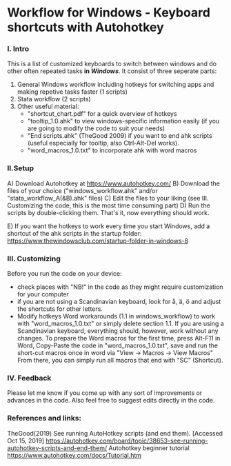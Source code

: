 # Workflow for Windows - Keyboard shortcuts with Autohotkey

### I. Intro
This is a list of customized keyboards to switch between windows and do other often repeated tasks **in _Windows_**. It consist of three seperate parts:
1) General Windows workflow including hotkeys for switching apps and making repetive tasks faster (1 scripts)
2) Stata workflow (2 scripts)
3) Other useful material:
	- "shortcut_chart.pdf" for a quick overview of hotkeys
	- "tooltip_1.0.ahk" to view windows-specific information easily (if you are going to modify the code to suit your needs)
	- "End scripts.ahk" (TheGood 2009) if you want to end ahk scripts (useful especially for tooltip, also Ctrl-Alt-Del works).
	- "word_macros_1.0.txt" to incorporate ahk with word macros
	
### II.Setup
A) Download Autohotkey at https://www.autohotkey.com/
B) Download the files of your choice ("windows_workflow.ahk" and/or "stata_workflow_A(&B).ahk" files)
C) Edit the files to your liking (see III. Customizing the code, this is the most time consuming part)
D) Run the scripts by double-clicking them. 
That's it, now everything should work.

E) If you want the hotkeys to work every time you start Windows, add a shortcut of the ahk scripts in the startup folder:
https://www.thewindowsclub.com/startup-folder-in-windows-8

### III. Customizing
Before you run the code on your device:
- check places with "NB!" in the code as they might require customization for your computer
- if you are not using a Scandinavian keyboard, look for å, ä, ö and adjust the shortcuts for other letters.
- Modify hotkeys Word workarounds (1.1 in windows_workflow) to work with "word_macros_1.0.txt" or simply delete section 1.1. If you are using a Scandinavian keyboard, everything should, however, work without any changes. To prepare the Word macros for the first time, press Alt-F11 in Word, Copy-Paste the code in "word_macros_1.0.txt", save and run the short-cut macros once in word via "View -> Macros -> View Macros" From there, you can simply run all macros that end with "SC" (Shortcut).

### IV. Feedback
Please let me know if you come up with any sort of improvements or advances in the code. Also feel free to suggest edits directly in the code.

### References and links:
TheGood(2019) See running AutoHotkey scripts (and end them). [Accessed Oct 15, 2019] https://autohotkey.com/board/topic/38653-see-running-autohotkey-scripts-and-end-them/
Autohotkey beginner tutorial https://www.autohotkey.com/docs/Tutorial.htm
